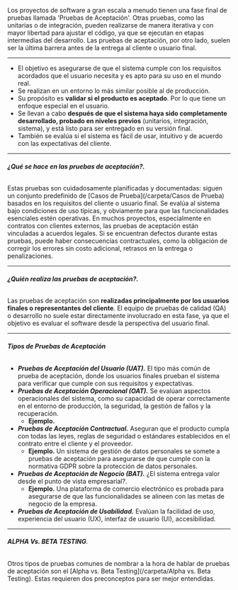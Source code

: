Los proyectos de software a gran escala a menudo tienen una fase final de pruebas llamada 'Pruebas de Aceptación'.
Otras pruebas, como las unitarias o de integración, pueden realizarse de manera iterativa y con mayor libertad para ajustar el código, ya que se ejecutan en etapas intermedias del desarrollo. Las pruebas de aceptación, por otro lado, suelen ser la última barrera antes de la entrega al cliente o usuario final.
****
- El objetivo es asegurarse de que el sistema cumple con los requisitos acordados que el usuario necesita y es apto para su uso en el mundo real.
- Se realizan en un entorno lo más similar posible al de producción.
- Su propósito es **validar si el producto es aceptado**. Por lo que tiene un enfoque especial en el usuario.
- Se llevan a cabo **después de que el sistema haya sido completamente desarrollado, probado en niveles previos** (unitarios, integración, sistema), y está listo para ser entregado en su versión final.
- También se evalúa si el sistema es fácil de usar, intuitivo y de acuerdo con las expectativas del cliente.
****
###### **¿Qué se hace en las pruebas de aceptación?.** 
Estas pruebas son cuidadosamente planificadas y documentadas: siguen un conjunto predefinido de [Casos de Prueba](/carpeta/Casos de Prueba) basados en los requisitos del cliente o usuario final. Se evalúa al sistema bajo condiciones de uso típicas, y obviamente para que las funcionalidades esenciales estén operativas.
En muchos proyectos, especialmente en contratos con clientes externos, las pruebas de aceptación están vinculadas a acuerdos legales. Si se encuentran defectos durante estas pruebas, puede haber consecuencias contractuales, como la obligación de corregir los errores sin costo adicional, retrasos en la entrega o penalizaciones.
****
###### **¿Quién realiza las pruebas de aceptación?.** 
Las pruebas de aceptación son **realizadas principalmente por los usuarios finales o representantes del cliente**. El equipo de pruebas de calidad (QA) o desarrollo no suele estar directamente involucrado en esta fase, ya que el objetivo es evaluar el software desde la perspectiva del usuario final.
****
###### **Tipos de Pruebas de Aceptación**
- ***Pruebas de Aceptación del Usuario (UAT).*** El tipo más común de prueba de aceptación, donde los usuarios finales prueban el sistema para verificar que cumple con sus requisitos y expectativas.
- ***Pruebas de Aceptación Operacional (OAT).*** Se evalúan aspectos operacionales del sistema, como su capacidad de operar correctamente en el entorno de producción, la seguridad, la gestión de fallos y la recuperación.
	- **Ejemplo.** 
- ***Pruebas de Aceptación Contractual.*** Aseguran que el producto cumpla con todas las leyes, reglas de seguridad o estándares establecidos en el contrato entre el cliente y el proveedor.
	- **Ejemplo.** Un sistema de gestión de datos personales se somete a pruebas de aceptación para asegurarse de que cumple con la normativa GDPR sobre la protección de datos personales.
- ***Pruebas de Aceptación de Negocio (BAT).*** ¿El sistema entrega valor desde el punto de vista empresarial?.
	- **Ejemplo.** Una plataforma de comercio electrónico es probada para asegurarse de que las funcionalidades se alineen con las metas de negocio de la empresa.
- ***Pruebas de Aceptación de Usabilidad.*** Evalúan la facilidad de uso, experiencia del usuario (UX), interfaz de usuario (UI), accesibilidad.
****
###### ***ALPHA Vs. BETA TESTING***. 
Otros tipos de pruebas comunes de nombrar a la hora de hablar de pruebas de aceptación son el [Alpha vs. Beta Testing](/carpeta/Alpha vs. Beta Testing). Estas requieren dos preconceptos para ser mejor entendidas.
